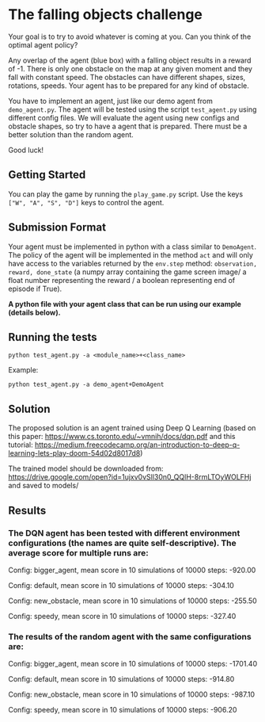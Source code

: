 # The falling objects challenge

Your goal is to try to avoid whatever is coming at you. Can you think of the optimal agent 
policy? 

Any overlap of the agent (blue box) with a falling object results in a reward of -1. There is only 
one obstacle on the map at any given moment and they fall with constant speed. The 
obstacles can have different shapes, sizes, rotations, speeds. Your agent has to be prepared for 
any kind of obstacle. 

You have to implement an agent, just like our demo agent from `demo_agent.py`. The agent will be 
tested using the script `test_agent.py` using different config files. We will evaluate the agent using new configs and obstacle shapes, so try to have a agent that is prepared. There must be a better solution than the random agent.

Good luck!

## Getting Started

You can play the game by running the `play_game.py` script. Use the keys `["W", "A", "S", "D"]`
keys to control the agent.

## Submission Format
Your agent must be implemented in python with a class similar to `DemoAgent`. The policy of the 
agent will be implemented in the method `act` and will only have access to the variables returned by the `env.step` method: `observation, reward, done_state` (a numpy array containing the game screen image/ a float number representing the reward / a boolean representing end of episode if True). 

**A python file with your agent class that can be run using our example (details below).**

## Running the tests

```
python test_agent.py -a <module_name>+<class_name>
```
Example:
```
python test_agent.py -a demo_agent+DemoAgent
```

## Solution

The proposed solution is an agent trained using Deep Q Learning (based on this paper: https://www.cs.toronto.edu/~vmnih/docs/dqn.pdf and this tutorial: https://medium.freecodecamp.org/an-introduction-to-deep-q-learning-lets-play-doom-54d02d8017d8)

The trained model should be downloaded from: https://drive.google.com/open?id=1ujxv0vSll30n0_QQlH-8rmLTOyWOLFHj and saved to models/

## Results

### The DQN agent has been tested with different environment configurations (the names are quite self-descriptive). The average score for multiple runs are:

Config: bigger_agent, mean score in 10 simulations of 10000 steps: -920.00

Config: default, mean score in 10 simulations of 10000 steps: -304.10

Config: new_obstacle, mean score in 10 simulations of 10000 steps: -255.50

Config: speedy, mean score in 10 simulations of 10000 steps: -327.40

### The results of the random agent with the same configurations are:

Config: bigger_agent, mean score in 10 simulations of 10000 steps: -1701.40

Config: default, mean score in 10 simulations of 10000 steps: -914.80

Config: new_obstacle, mean score in 10 simulations of 10000 steps: -987.10

Config: speedy, mean score in 10 simulations of 10000 steps: -906.20
